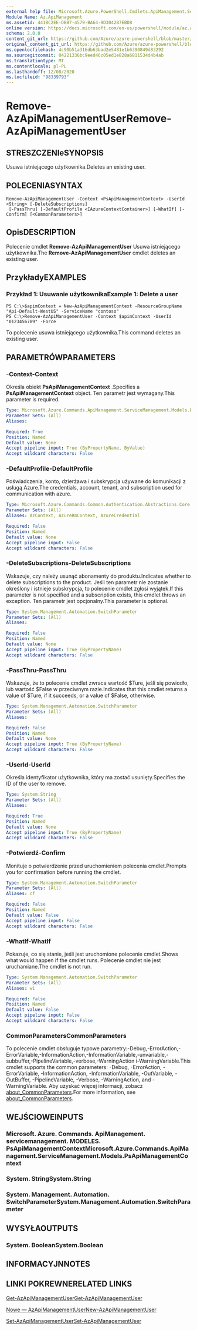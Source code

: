 ```yaml
---
external help file: Microsoft.Azure.PowerShell.Cmdlets.ApiManagement.ServiceManagement.dll-Help.xml
Module Name: Az.ApiManagement
ms.assetid: 441BC2EE-DBB7-4579-BA64-9D3042B7EBD8
online version: https://docs.microsoft.com/en-us/powershell/module/az.apimanagement/remove-azapimanagementuser
schema: 2.0.0
content_git_url: https://github.com/Azure/azure-powershell/blob/master/src/ApiManagement/ApiManagement/help/Remove-AzApiManagementUser.md
original_content_git_url: https://github.com/Azure/azure-powershell/blob/master/src/ApiManagement/ApiManagement/help/Remove-AzApiManagementUser.md
ms.openlocfilehash: 4c90b51a316db63bad2e5481e1b6390849d83292
ms.sourcegitcommit: 04221336bc9eed46c05ed1e828a6811534d4b4ab
ms.translationtype: MT
ms.contentlocale: pl-PL
ms.lasthandoff: 12/08/2020
ms.locfileid: "98339793"
---
```

# <span data-ttu-id="69eda-101">Remove-AzApiManagementUser</span><span class="sxs-lookup"><span data-stu-id="69eda-101">Remove-AzApiManagementUser</span></span>

## <span data-ttu-id="69eda-102">STRESZCZENIe</span><span class="sxs-lookup"><span data-stu-id="69eda-102">SYNOPSIS</span></span>
<span data-ttu-id="69eda-103">Usuwa istniejącego użytkownika.</span><span class="sxs-lookup"><span data-stu-id="69eda-103">Deletes an existing user.</span></span>

## <span data-ttu-id="69eda-104">POLECENIA</span><span class="sxs-lookup"><span data-stu-id="69eda-104">SYNTAX</span></span>

```
Remove-AzApiManagementUser -Context <PsApiManagementContext> -UserId <String> [-DeleteSubscriptions]
 [-PassThru] [-DefaultProfile <IAzureContextContainer>] [-WhatIf] [-Confirm] [<CommonParameters>]
```

## <span data-ttu-id="69eda-105">Opis</span><span class="sxs-lookup"><span data-stu-id="69eda-105">DESCRIPTION</span></span>
<span data-ttu-id="69eda-106">Polecenie cmdlet **Remove-AzApiManagementUser** Usuwa istniejącego użytkownika.</span><span class="sxs-lookup"><span data-stu-id="69eda-106">The **Remove-AzApiManagementUser** cmdlet deletes an existing user.</span></span>

## <span data-ttu-id="69eda-107">Przykłady</span><span class="sxs-lookup"><span data-stu-id="69eda-107">EXAMPLES</span></span>

### <span data-ttu-id="69eda-108">Przykład 1: Usuwanie użytkownika</span><span class="sxs-lookup"><span data-stu-id="69eda-108">Example 1: Delete a user</span></span>
```
PS C:\>$apimContext = New-AzApiManagementContext -ResourceGroupName "Api-Default-WestUS" -ServiceName "contoso"
PS C:\>Remove-AzApiManagementUser -Context $apimContext -UserId "0123456789" -Force
```

<span data-ttu-id="69eda-109">To polecenie usuwa istniejącego użytkownika.</span><span class="sxs-lookup"><span data-stu-id="69eda-109">This command deletes an existing user.</span></span>

## <span data-ttu-id="69eda-110">PARAMETRÓW</span><span class="sxs-lookup"><span data-stu-id="69eda-110">PARAMETERS</span></span>

### <span data-ttu-id="69eda-111">-Context</span><span class="sxs-lookup"><span data-stu-id="69eda-111">-Context</span></span>
<span data-ttu-id="69eda-112">Określa obiekt **PsApiManagementContext** .</span><span class="sxs-lookup"><span data-stu-id="69eda-112">Specifies a **PsApiManagementContext** object.</span></span>
<span data-ttu-id="69eda-113">Ten parametr jest wymagany.</span><span class="sxs-lookup"><span data-stu-id="69eda-113">This parameter is required.</span></span>

```yaml
Type: Microsoft.Azure.Commands.ApiManagement.ServiceManagement.Models.PsApiManagementContext
Parameter Sets: (All)
Aliases:

Required: True
Position: Named
Default value: None
Accept pipeline input: True (ByPropertyName, ByValue)
Accept wildcard characters: False
```

### <span data-ttu-id="69eda-114">-DefaultProfile</span><span class="sxs-lookup"><span data-stu-id="69eda-114">-DefaultProfile</span></span>
<span data-ttu-id="69eda-115">Poświadczenia, konto, dzierżawa i subskrypcja używane do komunikacji z usługą Azure.</span><span class="sxs-lookup"><span data-stu-id="69eda-115">The credentials, account, tenant, and subscription used for communication with azure.</span></span>

```yaml
Type: Microsoft.Azure.Commands.Common.Authentication.Abstractions.Core.IAzureContextContainer
Parameter Sets: (All)
Aliases: AzContext, AzureRmContext, AzureCredential

Required: False
Position: Named
Default value: None
Accept pipeline input: False
Accept wildcard characters: False
```

### <span data-ttu-id="69eda-116">-DeleteSubscriptions</span><span class="sxs-lookup"><span data-stu-id="69eda-116">-DeleteSubscriptions</span></span>
<span data-ttu-id="69eda-117">Wskazuje, czy należy usunąć abonamenty do produktu.</span><span class="sxs-lookup"><span data-stu-id="69eda-117">Indicates whether to delete subscriptions to the product.</span></span>
<span data-ttu-id="69eda-118">Jeśli ten parametr nie zostanie określony i istnieje subskrypcja, to polecenie cmdlet zgłosi wyjątek.</span><span class="sxs-lookup"><span data-stu-id="69eda-118">If this parameter is not specified and a subscription exists, this cmdlet throws an exception.</span></span>
<span data-ttu-id="69eda-119">Ten parametr jest opcjonalny.</span><span class="sxs-lookup"><span data-stu-id="69eda-119">This parameter is optional.</span></span>

```yaml
Type: System.Management.Automation.SwitchParameter
Parameter Sets: (All)
Aliases:

Required: False
Position: Named
Default value: None
Accept pipeline input: True (ByPropertyName)
Accept wildcard characters: False
```

### <span data-ttu-id="69eda-120">-PassThru</span><span class="sxs-lookup"><span data-stu-id="69eda-120">-PassThru</span></span>
<span data-ttu-id="69eda-121">Wskazuje, że to polecenie cmdlet zwraca wartość $Ture, jeśli się powiodło, lub wartość $False w przeciwnym razie.</span><span class="sxs-lookup"><span data-stu-id="69eda-121">Indicates that this cmdlet returns a value of $Ture, if it succeeds, or a value of $False, otherwise.</span></span>

```yaml
Type: System.Management.Automation.SwitchParameter
Parameter Sets: (All)
Aliases:

Required: False
Position: Named
Default value: None
Accept pipeline input: True (ByPropertyName)
Accept wildcard characters: False
```

### <span data-ttu-id="69eda-122">-UserId</span><span class="sxs-lookup"><span data-stu-id="69eda-122">-UserId</span></span>
<span data-ttu-id="69eda-123">Określa identyfikator użytkownika, który ma zostać usunięty.</span><span class="sxs-lookup"><span data-stu-id="69eda-123">Specifies the ID of the user to remove.</span></span>

```yaml
Type: System.String
Parameter Sets: (All)
Aliases:

Required: True
Position: Named
Default value: None
Accept pipeline input: True (ByPropertyName)
Accept wildcard characters: False
```

### <span data-ttu-id="69eda-124">-Potwierdź</span><span class="sxs-lookup"><span data-stu-id="69eda-124">-Confirm</span></span>
<span data-ttu-id="69eda-125">Monituje o potwierdzenie przed uruchomieniem polecenia cmdlet.</span><span class="sxs-lookup"><span data-stu-id="69eda-125">Prompts you for confirmation before running the cmdlet.</span></span>

```yaml
Type: System.Management.Automation.SwitchParameter
Parameter Sets: (All)
Aliases: cf

Required: False
Position: Named
Default value: False
Accept pipeline input: False
Accept wildcard characters: False
```

### <span data-ttu-id="69eda-126">-WhatIf</span><span class="sxs-lookup"><span data-stu-id="69eda-126">-WhatIf</span></span>
<span data-ttu-id="69eda-127">Pokazuje, co się stanie, jeśli jest uruchomione polecenie cmdlet.</span><span class="sxs-lookup"><span data-stu-id="69eda-127">Shows what would happen if the cmdlet runs.</span></span>
<span data-ttu-id="69eda-128">Polecenie cmdlet nie jest uruchamiane.</span><span class="sxs-lookup"><span data-stu-id="69eda-128">The cmdlet is not run.</span></span>

```yaml
Type: System.Management.Automation.SwitchParameter
Parameter Sets: (All)
Aliases: wi

Required: False
Position: Named
Default value: False
Accept pipeline input: False
Accept wildcard characters: False
```

### <span data-ttu-id="69eda-129">CommonParameters</span><span class="sxs-lookup"><span data-stu-id="69eda-129">CommonParameters</span></span>
<span data-ttu-id="69eda-130">To polecenie cmdlet obsługuje typowe parametry:-Debug,-ErrorAction,-ErrorVariable,-InformationAction,-InformationVariable,-unvariable,-subbuffer,-PipelineVariable,-verbose,-WarningAction i-WarningVariable.</span><span class="sxs-lookup"><span data-stu-id="69eda-130">This cmdlet supports the common parameters: -Debug, -ErrorAction, -ErrorVariable, -InformationAction, -InformationVariable, -OutVariable, -OutBuffer, -PipelineVariable, -Verbose, -WarningAction, and -WarningVariable.</span></span> <span data-ttu-id="69eda-131">Aby uzyskać więcej informacji, zobacz [about_CommonParameters](http://go.microsoft.com/fwlink/?LinkID=113216).</span><span class="sxs-lookup"><span data-stu-id="69eda-131">For more information, see [about_CommonParameters](http://go.microsoft.com/fwlink/?LinkID=113216).</span></span>

## <span data-ttu-id="69eda-132">WEJŚCIOWE</span><span class="sxs-lookup"><span data-stu-id="69eda-132">INPUTS</span></span>

### <span data-ttu-id="69eda-133">Microsoft. Azure. Commands. ApiManagement. servicemanagement. MODELES. PsApiManagementContext</span><span class="sxs-lookup"><span data-stu-id="69eda-133">Microsoft.Azure.Commands.ApiManagement.ServiceManagement.Models.PsApiManagementContext</span></span>

### <span data-ttu-id="69eda-134">System. String</span><span class="sxs-lookup"><span data-stu-id="69eda-134">System.String</span></span>

### <span data-ttu-id="69eda-135">System. Management. Automation. SwitchParameter</span><span class="sxs-lookup"><span data-stu-id="69eda-135">System.Management.Automation.SwitchParameter</span></span>

## <span data-ttu-id="69eda-136">WYSYŁA</span><span class="sxs-lookup"><span data-stu-id="69eda-136">OUTPUTS</span></span>

### <span data-ttu-id="69eda-137">System. Boolean</span><span class="sxs-lookup"><span data-stu-id="69eda-137">System.Boolean</span></span>

## <span data-ttu-id="69eda-138">INFORMACYJN</span><span class="sxs-lookup"><span data-stu-id="69eda-138">NOTES</span></span>

## <span data-ttu-id="69eda-139">LINKI POKREWNE</span><span class="sxs-lookup"><span data-stu-id="69eda-139">RELATED LINKS</span></span>

[<span data-ttu-id="69eda-140">Get-AzApiManagementUser</span><span class="sxs-lookup"><span data-stu-id="69eda-140">Get-AzApiManagementUser</span></span>](./Get-AzApiManagementUser.md)

[<span data-ttu-id="69eda-141">Nowe — AzApiManagementUser</span><span class="sxs-lookup"><span data-stu-id="69eda-141">New-AzApiManagementUser</span></span>](./New-AzApiManagementUser.md)

[<span data-ttu-id="69eda-142">Set-AzApiManagementUser</span><span class="sxs-lookup"><span data-stu-id="69eda-142">Set-AzApiManagementUser</span></span>](./Set-AzApiManagementUser.md)


